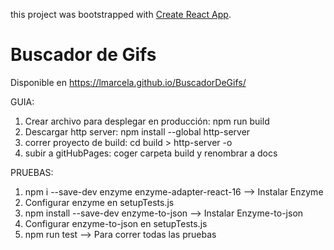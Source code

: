 this project was bootstrapped with [Create React App](https://github.com/facebook/create-react-app).

# Buscador de Gifs

Disponible en https://lmarcela.github.io/BuscadorDeGifs/

GUIA:
1. Crear archivo para desplegar en producción: npm run build
2. Descargar http server: npm install --global http-server
3. correr proyecto de build: cd build > http-server -o
4. subir a gitHubPages: coger carpeta build y renombrar a docs

PRUEBAS:
1. npm i --save-dev enzyme enzyme-adapter-react-16 --> Instalar Enzyme
2. Configurar enzyme en setupTests.js
3. npm install --save-dev enzyme-to-json --> Instalar Enzyme-to-json
4. Configurar enzyme-to-json en setupTests.js
5. npm run test --> Para correr todas las pruebas
